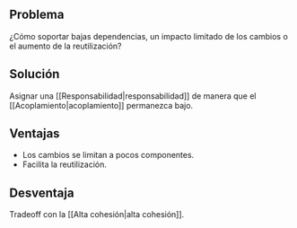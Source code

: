 ## Problema
¿Cómo soportar bajas dependencias, un impacto limitado de los cambios o el aumento de la reutilización?

## Solución
Asignar una [[Responsabilidad|responsabilidad]] de manera que el [[Acoplamiento|acoplamiento]] permanezca bajo.

## Ventajas
- Los cambios se limitan a pocos componentes.
- Facilita la reutilización.

## Desventaja
Tradeoff con la [[Alta cohesión|alta cohesión]].